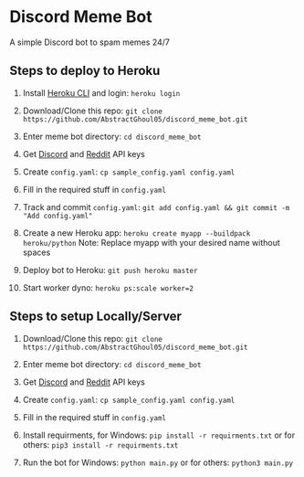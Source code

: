 ﻿# Discord Meme Bot
A simple Discord bot to spam memes 24/7
## Steps to deploy to Heroku
1. Install [Heroku CLI](https://devcenter.heroku.com/articles/heroku-cli#download-and-install) and login: ```heroku login```

2. Download/Clone this repo: ```git clone https://github.com/AbstractGhoul05/discord_meme_bot.git```

3. Enter meme bot directory: ```cd discord_meme_bot```

4. Get [Discord](https://discordpy.readthedocs.io/en/latest/discord.html) and [Reddit](https://github.com/reddit-archive/reddit/wiki/OAuth2#getting-started) API keys

5. Create ```config.yaml```: ```cp sample_config.yaml config.yaml```

6. Fill in the required stuff in ```config.yaml```

7. Track and commit ```config.yaml```: ```git add config.yaml && git commit -m "Add config.yaml"```

8. Create a new Heroku app: ```heroku create myapp --buildpack heroku/python```
Note: Replace myapp with your desired name without spaces

9. Deploy bot to Heroku: ```git push heroku master```

10. Start worker dyno: ```heroku ps:scale worker=2``` 

## Steps to setup Locally/Server
1. Download/Clone this repo: ```git clone https://github.com/AbstractGhoul05/discord_meme_bot.git```

2. Enter meme bot directory: ```cd discord_meme_bot```

3. Get [Discord](https://discord.com/developers/applications) and [Reddit](https://www.reddit.com/prefs/apps) API keys

4. Create ```config.yaml```: ```cp sample_config.yaml config.yaml```

5. Fill in the required stuff in ```config.yaml```

6. Install requirments,
for Windows:
```pip install -r requirments.txt```
or for others:
```pip3 install -r requirments.txt```

7. Run the bot
for Windows:
```python main.py```
or for others:
```python3 main.py```

